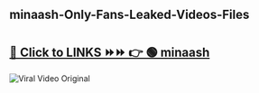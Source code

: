 
 ## minaash-Only-Fans-Leaked-Videos-Files

# <h2><a href="https://mediaupload.pro?minaash">🔗 Click to LINKS ⏩⏩ 👉 🟢 minaash </a></h2>

<a href="https://mediaupload.pro?minaash" rel="nofollow" data-target="animated-image.originalLink"><img src="https://i.ibb.co.com/xMMVF88/686577567.gif" alt="Viral Video Original" style="max-width: 100%; display: inline-block;" data-target="animated-image.originalImage"></a>